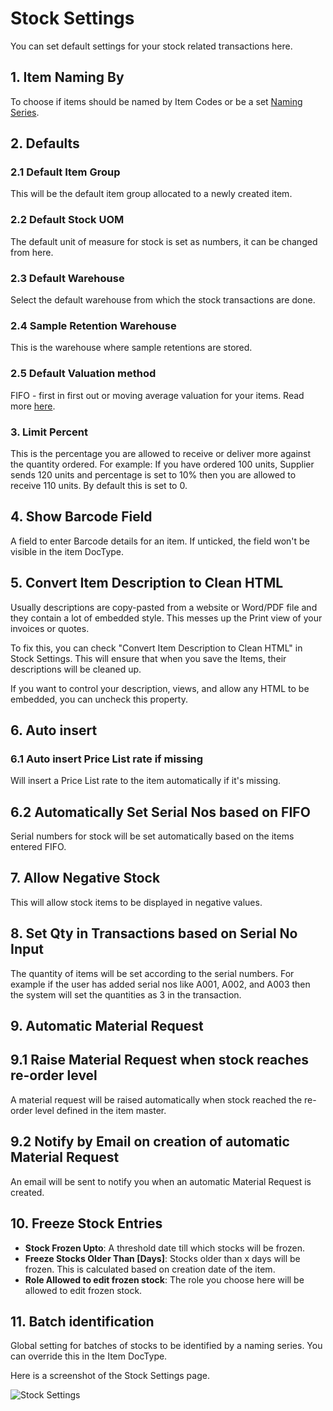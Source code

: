 <!-- add-breadcrumbs -->
# Stock Settings

You can set default settings for your stock related transactions here.

## 1. Item Naming By
To choose if items should be named by Item Codes or be a set [Naming Series](/docs/user/manual/en/setting-up/settings/naming-series).

## 2. Defaults

### 2.1 Default Item Group
This will be the default item group allocated to a newly created item.

### 2.2 Default Stock UOM
The default unit of measure for stock is set as numbers, it can be changed from here.

### 2.3 Default Warehouse
Select the default warehouse from which the stock transactions are done.

### 2.4 Sample Retention Warehouse
This is the warehouse where sample retentions are stored.

### 2.5 Default Valuation method
FIFO - first in first out or moving average valuation for your items. Read more [here](https://frappe.io/blog/erpnext-features/inventory-valuation-method-fifo-vs-moving-average).

### 3. Limit Percent
This is the percentage you are allowed to receive or deliver more against the quantity ordered. For example: If you have ordered 100 units, Supplier sends 120 units and percentage is set to 10% then you are allowed to receive 110 units. By default this is set to 0.

## 4. Show Barcode Field
A field to enter Barcode details for an item. If unticked, the field won't be visible in the item DocType.

## 5. Convert Item Description to Clean HTML
Usually descriptions are copy-pasted from a website or Word/PDF file and they contain a lot of embedded style. This messes up the Print view of your invoices or quotes.

To fix this, you can check "Convert Item Description to Clean HTML" in Stock Settings. This will ensure that when you save the Items, their descriptions will be cleaned up.

If you want to control your description, views, and allow any HTML to be embedded, you can uncheck this property.

## 6. Auto insert
### 6.1 Auto insert Price List rate if missing
Will insert a Price List rate to the item automatically if it's missing.

## 6.2 Automatically Set Serial Nos based on FIFO
Serial numbers for stock will be set automatically based on the items entered FIFO.

## 7. Allow Negative Stock
This will allow stock items to be displayed in negative values.

## 8. Set Qty in Transactions based on Serial No Input
The quantity of items will be set according to the serial numbers. For example if the user has added serial nos like A001, A002, and A003 then the system will set the quantities as 3 in the transaction.

## 9. Automatic Material Request
## 9.1 Raise Material Request when stock reaches re-order level
A material request will be raised automatically when stock reached the re-order level defined in the item master.

## 9.2 Notify by Email on creation of automatic Material Request
An email will be sent to notify you when an automatic Material Request is created. 

## 10. Freeze Stock Entries

* **Stock Frozen Upto**: A threshold date till which stocks will be frozen.
* **Freeze Stocks Older Than [Days]**: Stocks older than x days will be frozen. This is calculated based on creation date of the item.
* **Role Allowed to edit frozen stock**: The role you choose here will be allowed to edit frozen stock.

## 11. Batch identification
Global setting for batches of stocks to be identified by a naming series. You can override this in the Item DocType.

Here is a screenshot of the Stock Settings page.

<img class="screenshot" alt="Stock Settings" src="{{docs_base_url}}/assets/img/stock/stock-settings.png">
